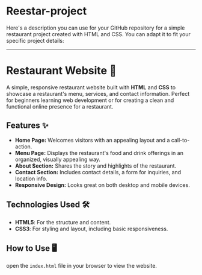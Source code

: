 # Reestar-project
Here's a description you can use for your GitHub repository for a simple restaurant project created with HTML and CSS. You can adapt it to fit your specific project details:

---

# Restaurant Website 🌟

A simple, responsive restaurant website built with **HTML** and **CSS** to showcase a restaurant's menu, services, and contact information. Perfect for beginners learning web development or for creating a clean and functional online presence for a restaurant.

## Features ✨
- **Home Page:** Welcomes visitors with an appealing layout and a call-to-action.  
- **Menu Page:** Displays the restaurant's food and drink offerings in an organized, visually appealing way.  
- **About Section:** Shares the story and highlights of the restaurant.  
- **Contact Section:** Includes contact details, a form for inquiries, and location info.  
- **Responsive Design:** Looks great on both desktop and mobile devices.  

## Technologies Used 🛠️
- **HTML5**: For the structure and content.  
- **CSS3**: For styling and layout, including basic responsiveness.

## How to Use 🖥️
open the `index.html` file in your browser to view the website.

